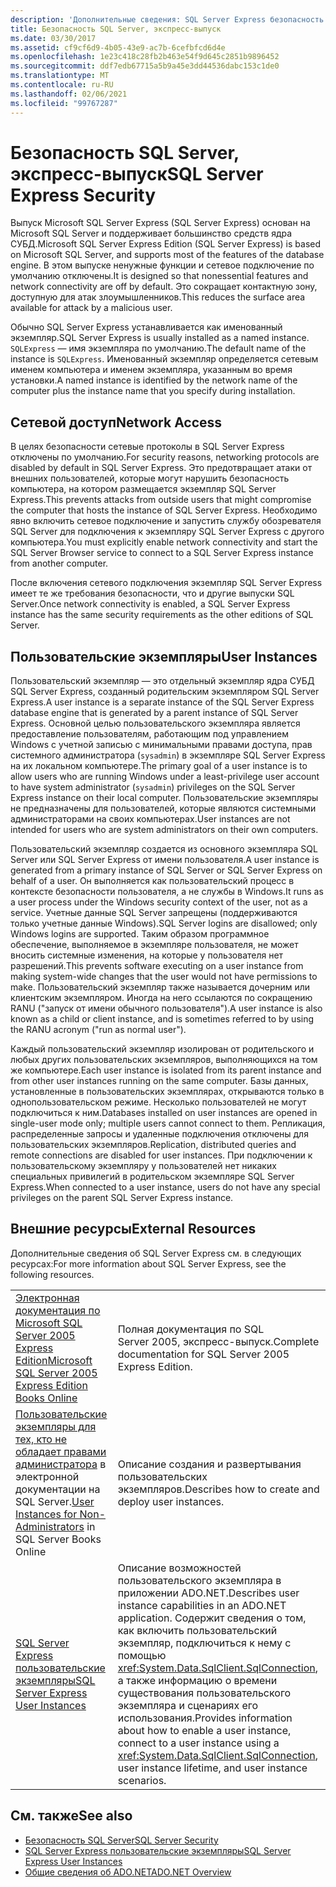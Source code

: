 ```yaml
---
description: 'Дополнительные сведения: SQL Server Express безопасность'
title: Безопасность SQL Server, экспресс-выпуск
ms.date: 03/30/2017
ms.assetid: cf9cf6d9-4b05-43e9-ac7b-6cefbfcd6d4e
ms.openlocfilehash: 1e23c418c28fb2b463e54f9d645c2851b9896452
ms.sourcegitcommit: ddf7edb67715a5b9a45e3dd44536dabc153c1de0
ms.translationtype: MT
ms.contentlocale: ru-RU
ms.lasthandoff: 02/06/2021
ms.locfileid: "99767287"
---
```

# <a name="sql-server-express-security"></a><span data-ttu-id="fd523-103">Безопасность SQL Server, экспресс-выпуск</span><span class="sxs-lookup"><span data-stu-id="fd523-103">SQL Server Express Security</span></span>

<span data-ttu-id="fd523-104">Выпуск Microsoft SQL Server Express (SQL Server Express) основан на Microsoft SQL Server и поддерживает большинство средств ядра СУБД.</span><span class="sxs-lookup"><span data-stu-id="fd523-104">Microsoft SQL Server Express Edition (SQL Server Express) is based on Microsoft SQL Server, and supports most of the features of the database engine.</span></span> <span data-ttu-id="fd523-105">В этом выпуске ненужные функции и сетевое подключение по умолчанию отключены.</span><span class="sxs-lookup"><span data-stu-id="fd523-105">It is designed so that nonessential features and network connectivity are off by default.</span></span> <span data-ttu-id="fd523-106">Это сокращает контактную зону, доступную для атак злоумышленников.</span><span class="sxs-lookup"><span data-stu-id="fd523-106">This reduces the surface area available for attack by a malicious user.</span></span>  
  
 <span data-ttu-id="fd523-107">Обычно SQL Server Express устанавливается как именованный экземпляр.</span><span class="sxs-lookup"><span data-stu-id="fd523-107">SQL Server Express is usually installed as a named instance.</span></span> <span data-ttu-id="fd523-108">`SQLExpress` — имя экземпляра по умолчанию.</span><span class="sxs-lookup"><span data-stu-id="fd523-108">The default name of the instance is `SQLExpress`.</span></span> <span data-ttu-id="fd523-109">Именованный экземпляр определяется сетевым именем компьютера и именем экземпляра, указанным во время установки.</span><span class="sxs-lookup"><span data-stu-id="fd523-109">A named instance is identified by the network name of the computer plus the instance name that you specify during installation.</span></span>  
  
## <a name="network-access"></a><span data-ttu-id="fd523-110">Сетевой доступ</span><span class="sxs-lookup"><span data-stu-id="fd523-110">Network Access</span></span>  

 <span data-ttu-id="fd523-111">В целях безопасности сетевые протоколы в SQL Server Express отключены по умолчанию.</span><span class="sxs-lookup"><span data-stu-id="fd523-111">For security reasons, networking protocols are disabled by default in SQL Server Express.</span></span> <span data-ttu-id="fd523-112">Это предотвращает атаки от внешних пользователей, которые могут нарушить безопасность компьютера, на котором размещается экземпляр SQL Server Express.</span><span class="sxs-lookup"><span data-stu-id="fd523-112">This prevents attacks from outside users that might compromise the computer that hosts the instance of SQL Server Express.</span></span> <span data-ttu-id="fd523-113">Необходимо явно включить сетевое подключение и запустить службу обозревателя SQL Server для подключения к экземпляру SQL Server Express с другого компьютера.</span><span class="sxs-lookup"><span data-stu-id="fd523-113">You must explicitly enable network connectivity and start the SQL Server Browser service to connect to a SQL Server Express instance from another computer.</span></span>  
  
 <span data-ttu-id="fd523-114">После включения сетевого подключения экземпляр SQL Server Express имеет те же требования безопасности, что и другие выпуски SQL Server.</span><span class="sxs-lookup"><span data-stu-id="fd523-114">Once network connectivity is enabled, a SQL Server Express instance has the same security requirements as the other editions of SQL Server.</span></span>  
  
## <a name="user-instances"></a><span data-ttu-id="fd523-115">Пользовательские экземпляры</span><span class="sxs-lookup"><span data-stu-id="fd523-115">User Instances</span></span>  

 <span data-ttu-id="fd523-116">Пользовательский экземпляр — это отдельный экземпляр ядра СУБД SQL Server Express, созданный родительским экземпляром SQL Server Express.</span><span class="sxs-lookup"><span data-stu-id="fd523-116">A user instance is a separate instance of the SQL Server Express database engine that is generated by a parent instance of SQL Server Express.</span></span> <span data-ttu-id="fd523-117">Основной целью пользовательского экземпляра является предоставление пользователям, работающим под управлением Windows с учетной записью с минимальными правами доступа, прав системного администратора (`sysadmin`) в экземпляре SQL Server Express на их локальном компьютере.</span><span class="sxs-lookup"><span data-stu-id="fd523-117">The primary goal of a user instance is to allow users who are running Windows under a least-privilege user account to have system administrator (`sysadmin`) privileges on the SQL Server Express instance on their local computer.</span></span> <span data-ttu-id="fd523-118">Пользовательские экземпляры не предназначены для пользователей, которые являются системными администраторами на своих компьютерах.</span><span class="sxs-lookup"><span data-stu-id="fd523-118">User instances are not intended for users who are system administrators on their own computers.</span></span>  
  
 <span data-ttu-id="fd523-119">Пользовательский экземпляр создается из основного экземпляра SQL Server или SQL Server Express от имени пользователя.</span><span class="sxs-lookup"><span data-stu-id="fd523-119">A user instance is generated from a primary instance of SQL Server or SQL Server Express on behalf of a user.</span></span> <span data-ttu-id="fd523-120">Он выполняется как пользовательский процесс в контексте безопасности пользователя, а не службы в Windows.</span><span class="sxs-lookup"><span data-stu-id="fd523-120">It runs as a user process under the Windows security context of the user, not as a service.</span></span> <span data-ttu-id="fd523-121">Учетные данные SQL Server запрещены (поддерживаются только учетные данные Windows).</span><span class="sxs-lookup"><span data-stu-id="fd523-121">SQL Server logins are disallowed; only Windows logins are supported.</span></span> <span data-ttu-id="fd523-122">Таким образом программное обеспечение, выполняемое в экземпляре пользователя, не может вносить системные изменения, на которые у пользователя нет разрешений.</span><span class="sxs-lookup"><span data-stu-id="fd523-122">This prevents software executing on a user instance from making system-wide changes that the user would not have permissions to make.</span></span> <span data-ttu-id="fd523-123">Пользовательский экземпляр также называется дочерним или клиентским экземпляром. Иногда на него ссылаются по сокращению RANU ("запуск от имени обычного пользователя").</span><span class="sxs-lookup"><span data-stu-id="fd523-123">A user instance is also known as a child or client instance, and is sometimes referred to by using the RANU acronym ("run as normal user").</span></span>  
  
 <span data-ttu-id="fd523-124">Каждый пользовательский экземпляр изолирован от родительского и любых других пользовательских экземпляров, выполняющихся на том же компьютере.</span><span class="sxs-lookup"><span data-stu-id="fd523-124">Each user instance is isolated from its parent instance and from other user instances running on the same computer.</span></span> <span data-ttu-id="fd523-125">Базы данных, установленные в пользовательских экземплярах, открываются только в однопользовательском режиме. Несколько пользователей не могут подключиться к ним.</span><span class="sxs-lookup"><span data-stu-id="fd523-125">Databases installed on user instances are opened in single-user mode only; multiple users cannot connect to them.</span></span> <span data-ttu-id="fd523-126">Репликация, распределенные запросы и удаленные подключения отключены для пользовательских экземпляров.</span><span class="sxs-lookup"><span data-stu-id="fd523-126">Replication, distributed queries and remote connections are disabled for user instances.</span></span> <span data-ttu-id="fd523-127">При подключении к пользовательскому экземпляру у пользователей нет никаких специальных привилегий в родительском экземпляре SQL Server Express.</span><span class="sxs-lookup"><span data-stu-id="fd523-127">When connected to a user instance, users do not have any special privileges on the parent SQL Server Express instance.</span></span>  
  
## <a name="external-resources"></a><span data-ttu-id="fd523-128">Внешние ресурсы</span><span class="sxs-lookup"><span data-stu-id="fd523-128">External Resources</span></span>  

 <span data-ttu-id="fd523-129">Дополнительные сведения об SQL Server Express см. в следующих ресурсах:</span><span class="sxs-lookup"><span data-stu-id="fd523-129">For more information about SQL Server Express, see the following resources.</span></span>  
  
|||  
|-|-|  
|<span data-ttu-id="fd523-130">[Электронная документация по Microsoft SQL Server 2005 Express Edition](/previous-versions/sql/sql-server-2005/ms165706(v=sql.90))</span><span class="sxs-lookup"><span data-stu-id="fd523-130">[Microsoft SQL Server 2005 Express Edition Books Online](/previous-versions/sql/sql-server-2005/ms165706(v=sql.90))</span></span>|<span data-ttu-id="fd523-131">Полная документация по SQL Server 2005, экспресс-выпуск.</span><span class="sxs-lookup"><span data-stu-id="fd523-131">Complete documentation for SQL Server 2005 Express Edition.</span></span>|  
|<span data-ttu-id="fd523-132">[Пользовательские экземпляры для тех, кто не обладает правами администратора](/previous-versions/sql/sql-server-2008/ms143684(v=sql.100)) в электронной документации на SQL Server.</span><span class="sxs-lookup"><span data-stu-id="fd523-132">[User Instances for Non-Administrators](/previous-versions/sql/sql-server-2008/ms143684(v=sql.100)) in SQL Server Books Online</span></span>|<span data-ttu-id="fd523-133">Описание создания и развертывания пользовательских экземпляров.</span><span class="sxs-lookup"><span data-stu-id="fd523-133">Describes how to create and deploy user instances.</span></span>|  
|[<span data-ttu-id="fd523-134">SQL Server Express пользовательские экземпляры</span><span class="sxs-lookup"><span data-stu-id="fd523-134">SQL Server Express User Instances</span></span>](sql-server-express-user-instances.md)|<span data-ttu-id="fd523-135">Описание возможностей пользовательского экземпляра в приложении ADO.NET.</span><span class="sxs-lookup"><span data-stu-id="fd523-135">Describes user instance capabilities in an ADO.NET application.</span></span> <span data-ttu-id="fd523-136">Содержит сведения о том, как включить пользовательский экземпляр, подключиться к нему с помощью <xref:System.Data.SqlClient.SqlConnection>, а также информацию о времени существования пользовательского экземпляра и сценариях его использования.</span><span class="sxs-lookup"><span data-stu-id="fd523-136">Provides information about how to enable a user instance, connect to a user instance using a <xref:System.Data.SqlClient.SqlConnection>, user instance lifetime, and user instance scenarios.</span></span>|  
  
## <a name="see-also"></a><span data-ttu-id="fd523-137">См. также</span><span class="sxs-lookup"><span data-stu-id="fd523-137">See also</span></span>

- [<span data-ttu-id="fd523-138">Безопасность SQL Server</span><span class="sxs-lookup"><span data-stu-id="fd523-138">SQL Server Security</span></span>](sql-server-security.md)
- [<span data-ttu-id="fd523-139">SQL Server Express пользовательские экземпляры</span><span class="sxs-lookup"><span data-stu-id="fd523-139">SQL Server Express User Instances</span></span>](sql-server-express-user-instances.md)
- [<span data-ttu-id="fd523-140">Общие сведения об ADO.NET</span><span class="sxs-lookup"><span data-stu-id="fd523-140">ADO.NET Overview</span></span>](../ado-net-overview.md)
